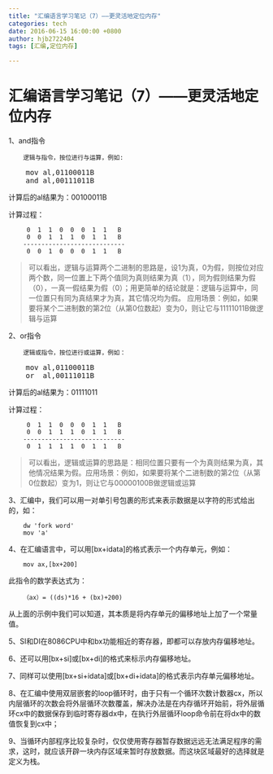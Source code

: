 ```yaml
---
title: "汇编语言学习笔记（7）——更灵活地定位内存"
categories: tech
date: 2016-06-15 16:00:00 +0800
author: hjb2722404
tags: [汇编,定位内存]

---
```


# 汇编语言学习笔记（7）——更灵活地定位内存

1、and指令

        逻辑与指令，按位进行与运算，例如:




<pre class="prettyprint">    <span class="hljs-keyword">mov</span> al,<span class="hljs-number">01100011</span>B
    <span class="hljs-keyword">and</span> al,<span class="hljs-number">00111011</span>B</pre>

计算后的al结果为：00100011B

计算过程：

         0  1  1  0  0  0  1  1   B
         0  0  1  1  1  0  1  1   B
        ----------------------------
         0  0  1  0  0  0  1  1   B


<blockquote>
  可以看出，逻辑与运算两个二进制的思路是，设1为真，0为假，则按位对应两个数，同一位置上下两个值同为真则结果为真（1），同为假则结果为假（0），一真一假结果为假（0）；用更简单的结论就是：逻辑与运算中，同一位置只有同为真结果才为真，其它情况均为假。  应用场景：例如，如果要将某个二进制数的第2位（从第0位数起）变为0，则让它与11111011B做逻辑与运算
</blockquote>

2、or指令

        逻辑或指令，按位进行或运算，例如：




<pre class="prettyprint">    <span class="hljs-keyword">mov</span> al,<span class="hljs-number">01100011</span>B
    <span class="hljs-keyword">or</span>  al,<span class="hljs-number">00111011</span>B    </pre>

计算后的al结果为：01111011

计算过程：

         0  1  1  0  0  0  1  1   B
         0  0  1  1  1  0  1  1   B
        ----------------------------
         0  1  1  1  1  0  1  1   B


<blockquote>
  可以看出，逻辑或运算的思路是：相同位置只要有一个为真则结果为真，其他情况结果为假。应用场景：例如，如果要将某个二进制数的第2位（从第0位数起）变为1，则让它与00000100B做逻辑或运算
</blockquote>

3、汇编中，我们可以用一对单引号包裹的形式来表示数据是以字符的形式给出的，如：

        dw 'fork word'
        mov 'a'


4、在汇编语言中，可以用[bx+idata]的格式表示一个内存单元，例如：

        mov ax,[bx+200]


此指令的数学表达式为：

        （ax）= ((ds)*16 + (bx)+200)


从上面的示例中我们可以知道，其本质是将内存单元的偏移地址上加了一个常量值。

5、SI和DI在8086CPU中和bx功能相近的寄存器，即都可以存放内存偏移地址。

6、还可以用[bx+si]或[bx+di]的格式来标示内存偏移地址。

7、同样可以使用[bx+si+idata]或[bx+di+idata]的格式表示内存单元偏移地址。

8、在汇编中使用双层嵌套的loop循环时，由于只有一个循环次数计数器cx，所以内层循环的次数会将外层循环次数覆盖，解决办法是在内存循环开始前，将外层循环cx中的数据保存到临时寄存器dx中，在执行外层循环loop命令前在将dx中的数值恢复到cx中；

9、当循环内部程序比较复杂时，仅仅使用寄存器暂存数据远远无法满足程序的需求，这时，就应该开辟一块内存区域来暂时存放数据。而这块区域最好的选择就是定义为栈。
